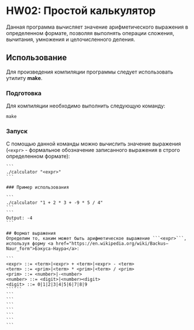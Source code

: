 # HW02: Простой калькулятор

Данная программа вычисляет значение арифметического выражения в определенном формате, позволяя выполнять операции сложения, вычитания, умножения и целочисленного деления.
## Использование
Для произведения компиляции программы следует использовать утилиту **make**.
### Подготовка
Для компиляции необходимо выполнить следующую команду:

```
make
```
### Запуск
С помощью данной команды можно вычислить значение выражения (```<expr>``` - формальное обозначение записанного выражения в строго определенном формате):

    ```
    ./calculator "<expr>"
    ```

    ### Пример использования

    ```
    ./calculator "1 + 2 * 3 + -9 * 5 / 4"
    ```
    ```
    Output: -4
    ```

    ## Формат выражения
    Определим то, каким может быть арифметическое выражение ```<expr>```, используя форму <a href="https://en.wikipedia.org/wiki/Backus–Naur_form">Бэкуса-Наура</a>:

    ```
    <expr> ::= <term>|<expr> + <term>|<expr> - <term>
    <term> ::= <prim>|<term> * <prim>|<term> / <prim>
    <prim> ::= <number>|-<number>
    <number> ::= <digit>|<number><digit>
    <digit> ::= 0|1|2|3|4|5|6|7|8|9
    ``````
    ```
    ```
    ```
    ```
    ```
    ```
    ```
```
```
